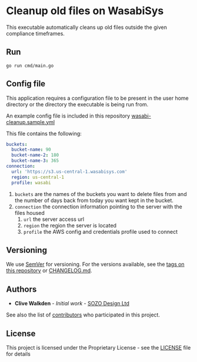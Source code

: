 # Cleanup old files on WasabiSys

This executable automatically cleans up old files outside the given compliance timeframes.

## Run
`go run cmd/main.go`

## Config file
This application requires a configuration file to be present in the user home directory or the directory the executable is being run from.

An example config file is included in this repository [wasabi-cleanup.sample.yml](./wasabi-cleanup.sample.yml)

This file contains the following:
```yaml
buckets:
  bucket-name: 90
  bucket-name-2: 180
  bucket-name-3: 365
connection:
  url: 'https://s3.us-central-1.wasabisys.com'
  region: us-central-1
  profile: wasabi
```
1. `buckets` are the names of the buckets you want to delete files from and the number of days back from today you want kept in the bucket.
2. `connection` the connection information pointing to the server with the files housed
   1. `url` the server access url
   2. `region` the region the server is located
   3. `profile` the AWS config and credentials profile used to connect

## Versioning
We use [SemVer](http://semver.org/) for versioning. For the versions available, see the [tags on this repository](https://github.com/clivewalkden/go-wasabi-cleanup/tags) or [CHANGELOG.md](./CHANGELOG.md).


## Authors
* **Clive Walkden** - *Initial work* - [SOZO Design Ltd](https://github.com/sozo-design)

See also the list of [contributors](https://github.com/clivewalkden/go-wasabi-cleanup/contributors) who participated in this project.


## License
This project is licensed under the Proprietary License - see the [LICENSE](./LICENSE) file for details